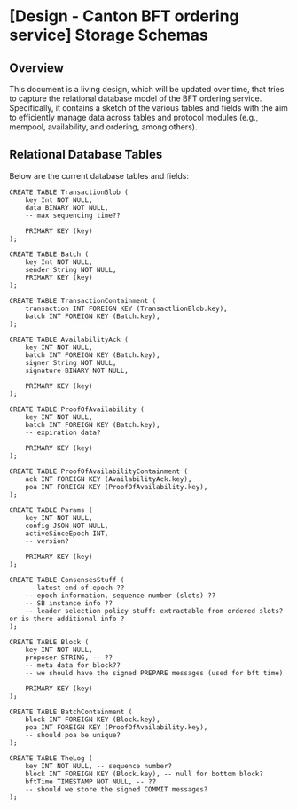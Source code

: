 # \[Design - Canton BFT ordering service\] Storage Schemas

## Overview

This document is a living design, which will be updated over time, that tries to
capture the relational database model of the BFT ordering service. Specifically,
it contains a sketch of the various tables and fields with the aim to efficiently
manage data across tables and protocol modules (e.g., mempool, availability,
and ordering, among others).

## Relational Database Tables

Below are the current database tables and fields:

```
CREATE TABLE TransactionBlob (
    key Int NOT NULL,
    data BINARY NOT NULL,
    -- max sequencing time??

    PRIMARY KEY (key)
);
```

```
CREATE TABLE Batch (
    key Int NOT NULL,
    sender String NOT NULL,
    PRIMARY KEY (key)
);
```

```
CREATE TABLE TransactionContainment (
    transaction INT FOREIGN KEY (TransactlionBlob.key),
    batch INT FOREIGN KEY (Batch.key),
);
```

```
CREATE TABLE AvailabilityAck (
    key INT NOT NULL,
    batch INT FOREIGN KEY (Batch.key),
    signer String NOT NULL,
    signature BINARY NOT NULL,

    PRIMARY KEY (key)
);
```

```
CREATE TABLE ProofOfAvailability (
    key INT NOT NULL,
    batch INT FOREIGN KEY (Batch.key),
    -- expiration data?

    PRIMARY KEY (key)
);
```

```
CREATE TABLE ProofOfAvailabilityContainment (
    ack INT FOREIGN KEY (AvailabilityAck.key),
    poa INT FOREIGN KEY (ProofOfAvailability.key),
);
```

```
CREATE TABLE Params (
    key INT NOT NULL,
    config JSON NOT NULL,
    activeSinceEpoch INT,
    -- version?

    PRIMARY KEY (key)
);
```

```
CREATE TABLE ConsensesStuff (
    -- latest end-of-epoch ??
    -- epoch information, sequence number (slots) ??
    -- SB instance info ??
    -- leader selection policy stuff: extractable from ordered slots? or is there additional info ?
);
```

```
CREATE TABLE Block (
    key INT NOT NULL,
    proposer STRING, -- ??
    -- meta data for block??
    -- we should have the signed PREPARE messages (used for bft time)

    PRIMARY KEY (key)
);
```

```
CREATE TABLE BatchContainment (
    block INT FOREIGN KEY (Block.key),
    poa INT FOREIGN KEY (ProofOfAvailability.key),
    -- should poa be unique?
);
```

```
CREATE TABLE TheLog (
    key INT NOT NULL, -- sequence number?
    block INT FOREIGN KEY (Block.key), -- null for bottom block?
    bftTime TIMESTAMP NOT NULL, -- ??
    -- should we store the signed COMMIT messages?
);
```
